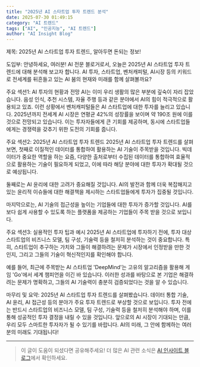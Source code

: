 ```yaml
---
title: "2025년 AI 스타트업 투자 트렌드 분석"
date: 2025-07-30 01:49:15
category: "AI 트렌드"
tags: ["AI", "인공지능", "AI 트렌드"]
author: "AI Insight Blog"
---
```


제목: 2025년 AI 스타트업 투자 트렌드, 알아두면 돈되는 정보!

도입부: 
안녕하세요, 여러분! AI 전문 블로거로서, 오늘은 2025년 AI 스타트업 투자 트렌드에 대해 분석해 보고자 합니다. AI 투자, 스타트업, 벤처캐피털, AI시장 등의 키워드로 전세계를 뒤흔들고 있는 AI 붐의 현재와 미래를 함께 살펴볼까요?

주요 섹션1: AI 투자의 현황과 전망
AI는 이미 우리 생활의 많은 부분에 깊숙이 자리 잡았습니다. 음성 인식, 추천 시스템, 자율 주행 등과 같은 분야에서 AI의 힘이 적극적으로 활용되고 있죠. 이런 상황에서 벤처캐피털들은 AI 스타트업에 대한 투자를 늘리고 있습니다. 2025년까지 전세계 AI 시장은 연평균 42%의 성장률을 보이며 약 190조 원에 이를 것으로 전망되고 있습니다. 이는 투자자들에게 큰 기회를 제공하며, 동시에 스타트업들에게는 경쟁력을 갖추기 위한 도전의 기회를 줍니다.

주요 섹션2: 2025년 AI 스타트업 투자 트렌드
2025년 AI 스타트업 투자 트렌드를 살펴보면, 첫째로 이질적인 데이터를 통합하여 활용하는 AI 기술이 주목받을 것입니다. 빅데이터가 중요한 역할을 하는 요즘, 다양한 출처로부터 수집된 데이터를 통합하여 효율적으로 활용하는 기술이 필요하게 되었고, 이에 따라 해당 분야에 대한 투자가 확대될 것으로 예상됩니다.

둘째로는 AI 윤리에 대한 고려가 중요해질 것입니다. AI의 발전과 함께 더욱 복잡해지고 있는 윤리적 이슈들에 대한 해결책을 제시하는 스타트업들에게 투자가 집중될 것입니다.

마지막으로는, AI 기술의 접근성을 높이는 기업들에 대한 투자가 증가할 것입니다. AI를 보다 쉽게 사용할 수 있도록 하는 플랫폼을 제공하는 기업들이 주목 받을 것으로 보입니다.

주요 섹션3: 실용적인 투자 팁과 예시
2025년 AI 스타트업에 투자하기 전에, 투자 대상 스타트업의 비즈니스 모델, 팀 구성, 기술력 등을 철저히 분석하는 것이 중요합니다. 특히, 스타트업이 추구하는 가치와 그들이 해결하려는 문제가 시장에서 인정받을 만한 것인지, 그리고 그들의 기술이 혁신적인지를 확인해야 합니다.

예를 들어, 최근에 주목받는 AI 스타트업 'DeepMind'는 고유의 알고리즘을 활용해 게임 'Go'에서 세계 챔피언을 이긴 바 있습니다. 이러한 성과를 바탕으로 본 기업은 해결하려는 문제가 명확하고, 그들의 AI 기술력이 충분히 검증되었다는 것을 알 수 있습니다.

마무리 및 요약:
2025년 AI 스타트업 투자 트렌드를 살펴봤습니다. 데이터 통합 기술, AI 윤리, AI 접근성 등의 분야가 주요 투자 트렌드로 부상할 것으로 보입니다. 투자 전에는 반드시 스타트업의 비즈니스 모델, 팀 구성, 기술력 등을 철저히 분석해야 하며, 이를 통해 성공적인 투자 결정을 내릴 수 있을 것입니다. 앞으로의 AI 시장이 기대되는 만큼, 우리 모두 스마트한 투자자가 될 수 있기를 바랍니다. AI의 미래, 그 안에 함께하는 여러분의 미래도 기대됩니다! 

---

> 이 글이 도움이 되셨다면 공유해주세요! 
> 더 많은 AI 관련 소식은 [AI 인사이트 블로그](https://tonyhwang1004.github.io/ai-insight-blog)에서 확인하세요.
